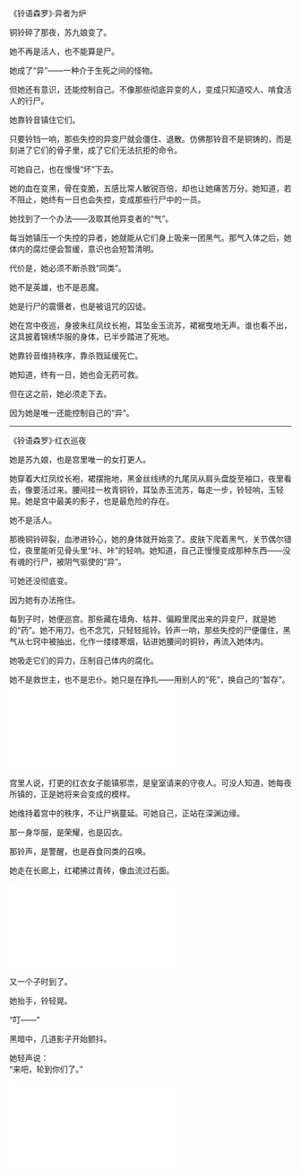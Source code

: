 《铃语森罗》·异者为炉  

铜铃碎了那夜，苏九娘变了。

她不再是活人，也不能算是尸。

她成了“异”——一种介于生死之间的怪物。

但她还有意识，还能控制自己。不像那些彻底异变的人，变成只知道咬人、啃食活人的行尸。

她靠铃音镇住它们。

只要铃铛一响，那些失控的异变尸就会僵住、退散。仿佛那铃音不是铜铸的，而是刻进了它们的骨子里，成了它们无法抗拒的命令。

可她自己，也在慢慢“坏”下去。

她的血在变黑，骨在变脆，五感比常人敏锐百倍，却也让她痛苦万分。她知道，若不阻止，她终有一日也会失控，变成那些行尸中的一员。

她找到了一个办法——汲取其他异变者的“气”。

每当她镇压一个失控的异者，她就能从它们身上吸来一团黑气。那气入体之后，她体内的腐烂便会暂缓，意识也会短暂清明。

代价是，她必须不断杀戮“同类”。

她不是英雄，也不是恶魔。

她是行尸的震慑者，也是被诅咒的囚徒。

她在宫中夜巡，身披朱红凤纹长袍，耳坠金玉流苏，裙裾曳地无声。谁也看不出，这具披着锦绣华服的身体，已半步踏进了死地。

她靠铃音维持秩序，靠杀戮延缓死亡。

她知道，终有一日，她也会无药可救。

但在这之前，她必须走下去。

因为她是唯一还能控制自己的“异”。


----


《铃语森罗》·红衣巡夜  

她是苏九娘，也是宫里唯一的女打更人。  

她穿着大红凤纹长袍，裙摆拖地，黑金丝线绣的九尾凤从肩头盘旋至袖口，夜里看去，像要活过来。腰间挂一枚青铜铃，耳坠赤玉流苏，每走一步，铃轻响，玉轻晃。她是宫中最美的影子，也是最危险的存在。  

她不是活人。  

那晚铜铃碎裂，血渗进铃心，她的身体就开始变了。皮肤下爬着黑气，关节偶尔错位，夜里能听见骨头里“咔、咔”的轻响。她知道，自己正慢慢变成那种东西——没有魂的行尸，被阴气驱使的“异”。  

可她还没彻底变。  

因为她有办法拖住。  

每到子时，她便巡宫。那些藏在墙角、枯井、偏殿里爬出来的异变尸，就是她的“药”。她不用刀，也不念咒，只轻轻摇铃。铃声一响，那些失控的尸便僵住，黑气从七窍中被抽出，化作一缕缕寒烟，钻进她腰间的铜铃，再流入她体内。  

她吸走它们的异力，压制自己体内的腐化。  

她不是救世主，也不是忠仆。她只是在挣扎——用别人的“死”，换自己的“暂存”。  
![](289.md)

宫里人说，打更的红衣女子能镇邪祟，是皇室请来的守夜人。可没人知道，她每夜所镇的，正是她将来会变成的模样。  

她维持着宫中的秩序，不让尸祸蔓延。可她自己，正站在深渊边缘。  

那一身华服，是荣耀，也是囚衣。  

那铃声，是警醒，也是吞食同类的召唤。  

她走在长廊上，红裙拂过青砖，像血流过石面。  

![](290.md)

又一个子时到了。  

她抬手，铃轻晃。  

“叮——”  

黑暗中，几道影子开始颤抖。  

她轻声说：  
“来吧，轮到你们了。”

![](281.md)